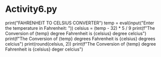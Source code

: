 # Activity6.py
print("FAHRENHEIT TO CELSIUS CONVERTER")
temp = eval(input("Enter the temperature in Fahrenheit: "))
celsius = (temp - 32) * 5 / 9
print(f"The Conversion of {temp} degree Fahrenheit is {celsius} degree celcius")
print(f"The Conversion of {temp} degrees Fahrenheit is {celsius} degrees celcius")
print(round(celsius, 2))
print(f"The Conversion of {temp} degree Fahrenheit is {celsius} deger celcius")
